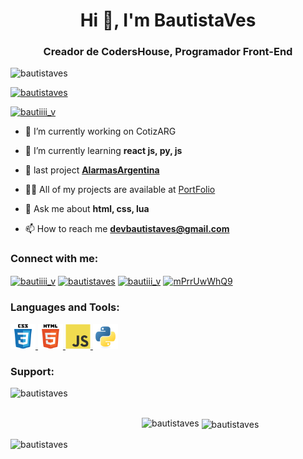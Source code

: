 <h1 align="center">Hi 👋, I'm BautistaVes</h1>
<h3 align="center">Creador de CodersHouse, Programador Front-End</h3>

<p align="left"> <img src="https://komarev.com/ghpvc/?username=bautistaves&label=Profile%20views&color=0e75b6&style=flat" alt="bautistaves" /> </p>

<p align="left"> <a href="https://github.com/ryo-ma/github-profile-trophy"><img src="https://github-profile-trophy.vercel.app/?username=bautistaves" alt="bautistaves" /></a> </p>

<p align="left"> <a href="https://twitter.com/bautiiii_v" target="blank"><img src="https://img.shields.io/twitter/follow/bautiiii_v?logo=twitter&style=for-the-badge" alt="bautiiii_v" /></a> </p>

- 🔭 I’m currently working on CotizARG

- 🌱 I’m currently learning **react js, py, js**

- 🤝 last project **[AlarmasArgentina](https://alarmasargentina.com.ar)**

- 👨‍💻 All of my projects are available at [PortFolio](https://bautistaves.github.io)

- 💬 Ask me about **html, css, lua**

- 📫 How to reach me **devbautistaves@gmail.com**

<h3 align="left">Connect with me:</h3>
<p align="left">
<a href="https://twitter.com/bautiiii_v" target="blank"><img align="center" src="https://raw.githubusercontent.com/rahuldkjain/github-profile-readme-generator/master/src/images/icons/Social/twitter.svg" alt="bautiiii_v" height="30" width="40" /></a>
<a href="https://codesandbox.com/bautistaves" target="blank"><img align="center" src="https://raw.githubusercontent.com/rahuldkjain/github-profile-readme-generator/master/src/images/icons/Social/codesandbox.svg" alt="bautistaves" height="30" width="40" /></a>
<a href="https://instagram.com/bautiii_v" target="blank"><img align="center" src="https://raw.githubusercontent.com/rahuldkjain/github-profile-readme-generator/master/src/images/icons/Social/instagram.svg" alt="bautiii_v" height="30" width="40" /></a>
<a href="https://discord.gg/mPrrUwWhQ9" target="blank"><img align="center" src="https://raw.githubusercontent.com/rahuldkjain/github-profile-readme-generator/master/src/images/icons/Social/discord.svg" alt="mPrrUwWhQ9" height="30" width="40" /></a>
</p>

<h3 align="left">Languages and Tools:</h3>
<p align="left"> <a href="https://www.w3schools.com/css/" target="_blank" rel="noreferrer"> <img src="https://raw.githubusercontent.com/devicons/devicon/master/icons/css3/css3-original-wordmark.svg" alt="css3" width="40" height="40"/> </a> <a href="https://www.w3.org/html/" target="_blank" rel="noreferrer"> <img src="https://raw.githubusercontent.com/devicons/devicon/master/icons/html5/html5-original-wordmark.svg" alt="html5" width="40" height="40"/> </a> <a href="https://developer.mozilla.org/en-US/docs/Web/JavaScript" target="_blank" rel="noreferrer"> <img src="https://raw.githubusercontent.com/devicons/devicon/master/icons/javascript/javascript-original.svg" alt="javascript" width="40" height="40"/> </a> <a href="https://www.python.org" target="_blank" rel="noreferrer"> <img src="https://raw.githubusercontent.com/devicons/devicon/master/icons/python/python-original.svg" alt="python" width="40" height="40"/> </a> </p>

<h3 align="left">Support:</h3>
<p><a href="https://ko-fi.com/bautistaves"> <img align="left" src="https://cdn.ko-fi.com/cdn/kofi3.png?v=3" height="50" width="210" alt="bautistaves" /></a></p><br><br>

<p><img align="left" src="https://github-readme-stats.vercel.app/api/top-langs?username=bautistaves&show_icons=true&locale=en&layout=compact" alt="bautistaves" /></p>

<p>&nbsp;<img align="center" src="https://github-readme-stats.vercel.app/api?username=bautistaves&show_icons=true&locale=en" alt="bautistaves" /></p>

<p><img align="center" src="https://github-readme-streak-stats.herokuapp.com/?user=bautistaves&" alt="bautistaves" /></p>
